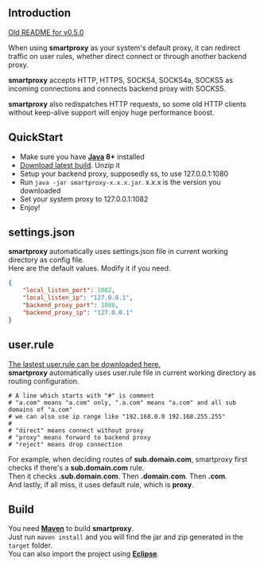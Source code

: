 ## Introduction
[Old README for v0.5.0](README-0.5.0.md) 

When using **smartproxy** as your system's default proxy, it can redirect traffic on user rules, 
whether direct connect or through another backend proxy.

**smartproxy** accepts HTTP, HTTPS, SOCKS4, SOCKS4a, SOCKS5 as incoming connections and connects backend proxy with SOCKS5.

**smartproxy** also redispatches HTTP requests, so some old HTTP clients without keep-alive support will enjoy huge performance boost.

## QuickStart
* Make sure you have **[Java](https://java.com/) 8+** installed
* [Download latest build](https://github.com/Immueggpain/smartproxy/releases). Unzip it
* Setup your backend proxy, supposedly ss, to use 127.0.0.1:1080
* Run `java -jar smartproxy-x.x.x.jar`. x.x.x is the version you downloaded
* Set your system proxy to 127.0.0.1:1082
* Enjoy!

## settings.json
**smartproxy** automatically uses settings.json file in current working directory as config file.  
Here are the default values. Modify it if you need.
```json
{
	"local_listen_port": 1082,
	"local_listen_ip": "127.0.0.1",
	"backend_proxy_port": 1080,
	"backend_proxy_ip": "127.0.0.1"
}
```

## user.rule
[The lastest user.rule can be downloaded here.](user.rule)  
**smartproxy** automatically uses user.rule file in current working directory as routing configuration.  
```
# A line which starts with "#" is comment
# "a.com" means "a.com" only, ".a.com" means "a.com" and all sub domains of "a.com" 
# we can also use ip range like "192.168.0.0 192.168.255.255"
#
# "direct" means connect without proxy
# "proxy" means forward to backend proxy
# "reject" means drop connection
```
For example, when deciding routes of **sub.domain.com**, smartproxy first checks if there's a **sub.domain.com** rule.  
Then it checks **.sub.domain.com**. Then **.domain.com**. Then **.com**.  
And lastly, if all miss, it uses default rule, which is **proxy**.

## Build
You need [**Maven**](https://maven.apache.org/) to build **smartproxy**.  
Just run `maven install` and you will find the jar and zip generated in the `target` folder.  
You can also import the project using [**Eclipse**](https://www.eclipse.org/).

